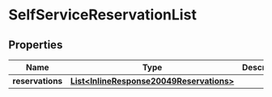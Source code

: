 
# SelfServiceReservationList

## Properties
Name | Type | Description | Notes
------------ | ------------- | ------------- | -------------
**reservations** | [**List&lt;InlineResponse20049Reservations&gt;**](InlineResponse20049Reservations.md) |  |  [optional]



